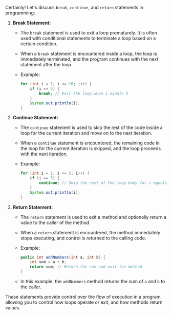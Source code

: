 Certainly! Let's discuss `break`, `continue`, and `return` statements in programming:

1. **Break Statement:**
   - The `break` statement is used to exit a loop prematurely. It is often used with conditional statements to terminate a loop based on a certain condition.
   - When a `break` statement is encountered inside a loop, the loop is immediately terminated, and the program continues with the next statement after the loop.
   - Example:

     ```java
     for (int i = 1; i <= 10; i++) {
         if (i == 5) {
             break; // Exit the loop when i equals 5
         }
         System.out.println(i);
     }
     ```

2. **Continue Statement:**
   - The `continue` statement is used to skip the rest of the code inside a loop for the current iteration and move on to the next iteration.
   - When a `continue` statement is encountered, the remaining code in the loop for the current iteration is skipped, and the loop proceeds with the next iteration.
   - Example:

     ```java
     for (int i = 1; i <= 5; i++) {
         if (i == 3) {
             continue; // Skip the rest of the loop body for i equals 3
         }
         System.out.println(i);
     }
     ```

3. **Return Statement:**
   - The `return` statement is used to exit a method and optionally return a value to the caller of the method.
   - When a `return` statement is encountered, the method immediately stops executing, and control is returned to the calling code.
   - Example:

     ```java
     public int addNumbers(int a, int b) {
         int sum = a + b;
         return sum; // Return the sum and exit the method
     }
     ```

   - In this example, the `addNumbers` method returns the sum of `a` and `b` to the caller.

These statements provide control over the flow of execution in a program, allowing you to control how loops operate or exit, and how methods return values.
